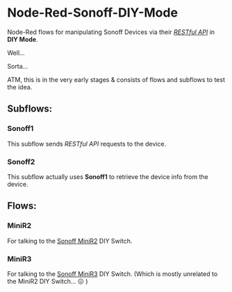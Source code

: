 # Node-Red-Sonoff-DIY-Mode
Node-Red flows for manipulating Sonoff Devices via their [_RESTful API_](https://sonoff.tech/diy-developer/#7) in __DIY Mode__.

Well...

Sorta...

ATM, this is in the very early stages & consists of flows and subflows to test the idea.

## Subflows:
### Sonoff1
This subflow sends _RESTful API_ requests to the device.
### Sonoff2
This subflow actually uses __Sonoff1__ to retrieve the device info from the device.

## Flows:
### MiniR2
For talking to the [Sonoff MiniR2](https://itead.cc/product/sonoff-mini/) DIY Switch.
### MiniR3
For talking to the [Sonoff MiniR3](https://itead.cc/product/sonoff-minir3-smart-switch/) DIY Switch. (Which is mostly unrelated to the MiniR2 DIY Switch... :confounded: )
